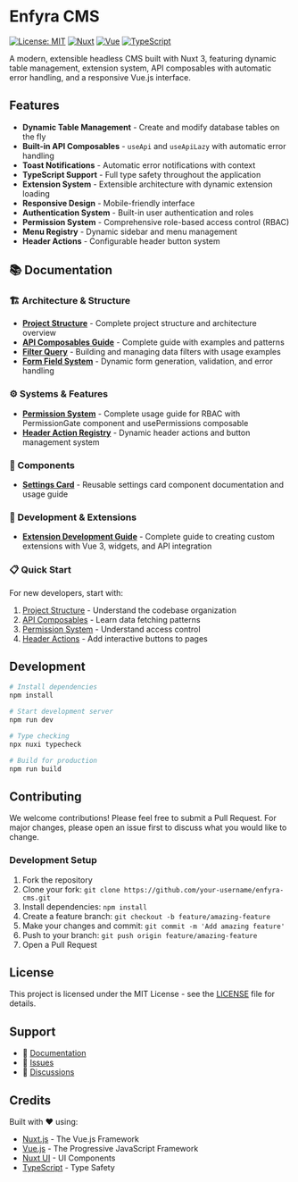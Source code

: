 # Enfyra CMS

[![License: MIT](https://img.shields.io/badge/License-MIT-yellow.svg)](https://opensource.org/licenses/MIT)
[![Nuxt](https://img.shields.io/badge/Nuxt-3-green.svg)](https://nuxt.com/)
[![Vue](https://img.shields.io/badge/Vue-3-green.svg)](https://vuejs.org/)
[![TypeScript](https://img.shields.io/badge/TypeScript-5-blue.svg)](https://www.typescriptlang.org/)

A modern, extensible headless CMS built with Nuxt 3, featuring dynamic table management, extension system, API composables with automatic error handling, and a responsive Vue.js interface.

## Features

- **Dynamic Table Management** - Create and modify database tables on the fly
- **Built-in API Composables** - `useApi` and `useApiLazy` with automatic error handling
- **Toast Notifications** - Automatic error notifications with context
- **TypeScript Support** - Full type safety throughout the application
- **Extension System** - Extensible architecture with dynamic extension loading
- **Responsive Design** - Mobile-friendly interface
- **Authentication System** - Built-in user authentication and roles
- **Permission System** - Comprehensive role-based access control (RBAC)
- **Menu Registry** - Dynamic sidebar and menu management
- **Header Actions** - Configurable header button system

## 📚 Documentation

### 🏗️ Architecture & Structure
- **[Project Structure](./docs/project-structure.md)** - Complete project structure and architecture overview
- **[API Composables Guide](./docs/api-composables.md)** - Complete guide with examples and patterns  
- **[Filter Query](./docs/filter-query.md)** - Building and managing data filters with usage examples
- **[Form Field System](./docs/form-field.md)** - Dynamic form generation, validation, and error handling

### ⚙️ Systems & Features
- **[Permission System](./docs/permission-system.md)** - Complete usage guide for RBAC with PermissionGate component and usePermissions composable
- **[Header Action Registry](./docs/header-action-registry.md)** - Dynamic header actions and button management system

### 🧩 Components
- **[Settings Card](./docs/settings-card.md)** - Reusable settings card component documentation and usage guide

### 🔧 Development & Extensions
- **[Extension Development Guide](./docs/extension-development-guide.md)** - Complete guide to creating custom extensions with Vue 3, widgets, and API integration

### 📋 Quick Start
For new developers, start with:
1. [Project Structure](./docs/project-structure.md) - Understand the codebase organization
2. [API Composables](./docs/api-composables.md) - Learn data fetching patterns
3. [Permission System](./docs/permission-system.md) - Understand access control
4. [Header Actions](./docs/header-action-registry.md) - Add interactive buttons to pages

## Development

```bash
# Install dependencies
npm install

# Start development server
npm run dev

# Type checking
npx nuxi typecheck

# Build for production
npm run build
```

## Contributing

We welcome contributions! Please feel free to submit a Pull Request. For major changes, please open an issue first to discuss what you would like to change.

### Development Setup

1. Fork the repository
2. Clone your fork: `git clone https://github.com/your-username/enfyra-cms.git`
3. Install dependencies: `npm install`
4. Create a feature branch: `git checkout -b feature/amazing-feature`
5. Make your changes and commit: `git commit -m 'Add amazing feature'`
6. Push to your branch: `git push origin feature/amazing-feature`
7. Open a Pull Request

## License

This project is licensed under the MIT License - see the [LICENSE](LICENSE) file for details.

## Support

- 📖 [Documentation](./docs/)
- 🐛 [Issues](https://github.com/dothinh115/dynamiq_cms/issues)
- 💬 [Discussions](https://github.com/dothinh115/dynamiq_cms/discussions)

## Credits

Built with ❤️ using:

- [Nuxt.js](https://nuxt.com/) - The Vue.js Framework
- [Vue.js](https://vuejs.org/) - The Progressive JavaScript Framework
- [Nuxt UI](https://ui.nuxt.com/) - UI Components
- [TypeScript](https://www.typescriptlang.org/) - Type Safety
